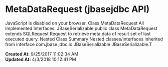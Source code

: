 # MetaDataRequest (jbasejdbc API)

JavaScript is disabled on your browser. Class MetaDataRequest All Implemented Interfaces: JBaseSerializable public class MetaDataRequest extends SQLRequest Request to retrieve meta data of result set of last executed query. Nested Class Summary Nested classes/interfaces inherited from interface com.jbase.jdbc.io.JBaseSerializable JBaseSerializable.T  

**Created At:** 9/25/2017 11:02:34 AM  
**Updated At:** 4/3/2018 10:12:41 PM  

